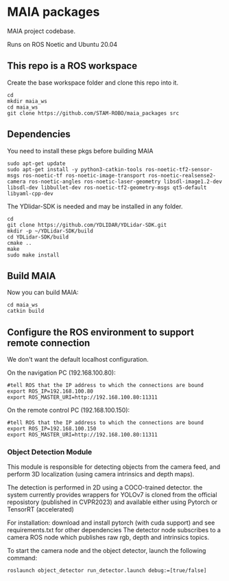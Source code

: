 # MAIA packages
MAIA project codebase.

Runs on ROS Noetic and Ubuntu 20.04

## This repo is a ROS workspace
Create the base workspace folder and clone this repo into it.
```
cd
mkdir maia_ws
cd maia_ws
git clone https://github.com/STAM-ROBO/maia_packages src
```

## Dependencies
You need to install these pkgs before building MAIA
```
sudo apt-get update
sudo apt-get install -y python3-catkin-tools ros-noetic-tf2-sensor-msgs ros-noetic-tf ros-noetic-image-transport ros-noetic-realsense2-camera ros-noetic-angles ros-noetic-laser-geometry libsdl-image1.2-dev libsdl-dev libbullet-dev ros-noetic-tf2-geometry-msgs qt5-default libyaml-cpp-dev
```

The YDlidar-SDK is needed and may be installed in any folder.
```
cd
git clone https://github.com/YDLIDAR/YDLidar-SDK.git
mkdir -p ~/YDLidar-SDK/build
cd YDLidar-SDK/build
cmake ..
make
sudo make install
```

## Build MAIA
Now you can build MAIA:
```
cd maia_ws
catkin build
```

## Configure the ROS environment to support remote connection
We don't want the default localhost configuration.

On the navigation PC (192.168.100.80):
```
#tell ROS that the IP address to which the connections are bound
export ROS_IP=192.168.100.80
export ROS_MASTER_URI=http://192.168.100.80:11311
```

On the remote control PC (192.168.100.150):
```
#tell ROS that the IP address to which the connections are bound
export ROS_IP=192.168.100.150
export ROS_MASTER_URI=http://192.168.100.80:11311
```

### Object Detection Module

This module is responsible for detecting objects from the camera feed, and perform 3D localization (using camera intrinsics and depth maps).

The detection is performed in 2D using a COCO-trained detector. the system currently provides wrappers for YOLOv7 is cloned from the official reposistory (published in CVPR2023) and available either using Pytorch or TensorRT (accelerated)


For installation: download and install pytorch (with cuda support) and see requirements.txt for other dependencies
The detector node subscribes to a camera ROS node which publishes raw rgb, depth and intrinsics topics. 

To start the camera node and the object detector, launch the following command:
```
roslaunch object_detector run_detector.launch debug:=[true/false]
```


